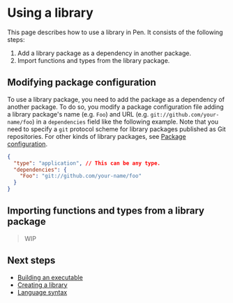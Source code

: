 # Using a library

This page describes how to use a library in Pen. It consists of the following steps:

1. Add a library package as a dependency in another package.
1. Import functions and types from the library package.

## Modifying package configuration

To use a library package, you need to add the package as a dependency of another package. To do so, you modify a package configuration file adding a library package's name (e.g. `Foo`) and URL (e.g. `git://github.com/your-name/foo`) in a `dependencies` field like the following example. Note that you need to specify a `git` protocol scheme for library packages published as Git repositories. For other kinds of library packages, see [Package configuration](/references/language/packages.md#package-configuration).

```json
{
  "type": "application", // This can be any type.
  "dependencies": {
    "Foo": "git://github.com/your-name/foo"
  }
}
```

## Importing functions and types from a library package

> WIP

## Next steps

- [Building an executable](building-an-executable.md)
- [Creating a library](creating-a-library.md)
- [Language syntax](/references/language/syntax.md)
